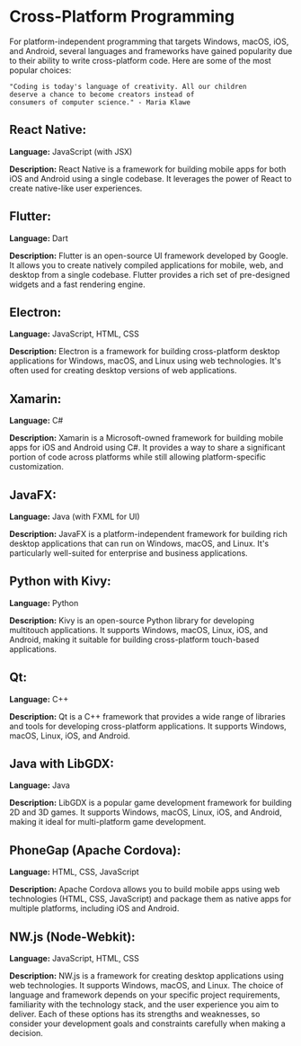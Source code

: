 # Cross-Platform Programming

For platform-independent programming that targets Windows, macOS, iOS, and Android, several languages and frameworks
have gained popularity due to their ability to write cross-platform code. Here are some of the most popular choices:

```
"Coding is today's language of creativity. All our children 
deserve a chance to become creators instead of 
consumers of computer science." - Maria Klawe
```

## React Native:

**Language:** JavaScript (with JSX)

**Description:** React Native is a framework for building mobile apps for both iOS and Android using a single codebase.
It leverages the power of React to create native-like user experiences.

## Flutter:

**Language:** Dart

**Description:** Flutter is an open-source UI framework developed by Google. It allows you to create natively compiled
applications for mobile, web, and desktop from a single codebase. Flutter provides a rich set of pre-designed widgets
and a fast rendering engine.

## Electron:

**Language:** JavaScript, HTML, CSS

**Description:** Electron is a framework for building cross-platform desktop applications for Windows, macOS, and Linux
using web technologies. It's often used for creating desktop versions of web applications.

## Xamarin:

**Language:** C#

**Description:** Xamarin is a Microsoft-owned framework for building mobile apps for iOS and Android using C#. It
provides a way to share a significant portion of code across platforms while still allowing platform-specific
customization.

## JavaFX:

**Language:** Java (with FXML for UI)

**Description:** JavaFX is a platform-independent framework for building rich desktop applications that can run on
Windows, macOS, and Linux. It's particularly well-suited for enterprise and business applications.

## Python with Kivy:

**Language:** Python

**Description:** Kivy is an open-source Python library for developing multitouch applications. It supports Windows,
macOS, Linux, iOS, and Android, making it suitable for building cross-platform touch-based applications.

## Qt:

**Language:** C++

**Description:** Qt is a C++ framework that provides a wide range of libraries and tools for developing cross-platform
applications. It supports Windows, macOS, Linux, iOS, and Android.

## Java with LibGDX:

**Language:** Java

**Description:** LibGDX is a popular game development framework for building 2D and 3D games. It supports Windows,
macOS, Linux, iOS, and Android, making it ideal for multi-platform game development.

## PhoneGap (Apache Cordova):

**Language:** HTML, CSS, JavaScript

**Description:** Apache Cordova allows you to build mobile apps using web technologies (HTML, CSS, JavaScript) and
package them as native apps for multiple platforms, including iOS and Android.

## NW.js (Node-Webkit):

**Language:** JavaScript, HTML, CSS

**Description:** NW.js is a framework for creating desktop applications using web technologies. It supports Windows,
macOS, and Linux.
The choice of language and framework depends on your specific project requirements, familiarity with the technology
stack, and the user experience you aim to deliver. Each of these options has its strengths and weaknesses, so consider
your development goals and constraints carefully when making a decision.